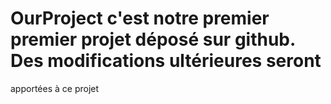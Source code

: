 # OurProject c'est notre premier premier projet déposé sur github. Des modifications ultérieures seront 
apportées à ce projet
